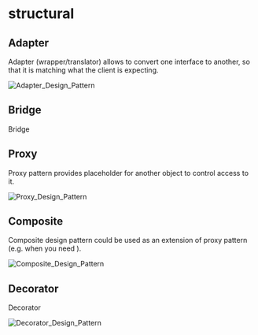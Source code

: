 # structural 

## Adapter 

Adapter (wrapper/translator) allows to convert one interface to another, so that it is matching what the client is expecting. 

![Adapter_Design_Pattern](https://upload.wikimedia.org/wikipedia/commons/e/e5/W3sDesign_Adapter_Design_Pattern_UML.jpg)

## Bridge 

Bridge 

## Proxy 

Proxy pattern provides placeholder for another object to control access to it. 

![Proxy_Design_Pattern](https://upload.wikimedia.org/wikipedia/commons/6/6e/W3sDesign_Proxy_Design_Pattern_UML.jpg)

## Composite 

Composite design pattern could be used as an extension of proxy pattern (e.g. when you need ). 

![Composite_Design_Pattern](https://upload.wikimedia.org/wikipedia/commons/6/65/W3sDesign_Composite_Design_Pattern_UML.jpg)

## Decorator 

Decorator 

![Decorator_Design_Pattern](https://upload.wikimedia.org/wikipedia/commons/8/83/W3sDesign_Decorator_Design_Pattern_UML.jpg)
